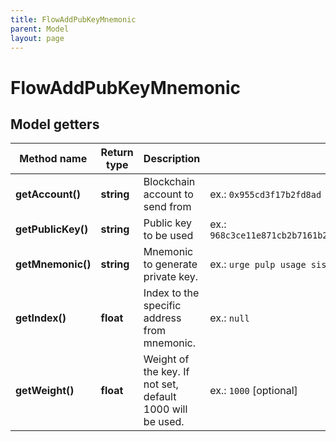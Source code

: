 ```yaml
---
title: FlowAddPubKeyMnemonic
parent: Model
layout: page
---
```


# FlowAddPubKeyMnemonic

## Model getters

Method name | Return type | Description | Notes
------------ | ------------- | ------------- | -------------
**getAccount()** | **string** | Blockchain account to send from | ex.: `0x955cd3f17b2fd8ad`
**getPublicKey()** | **string** | Public key to be used | ex.: `968c3ce11e871cb2b7161b282655ee5fcb051f3c04894705d771bf11c6fbebfc6556ab8a0c04f45ea56281312336d0668529077c9d66891a6cad3db877acbe90`
**getMnemonic()** | **string** | Mnemonic to generate private key. | ex.: `urge pulp usage sister evidence arrest palm math please chief egg abuse`
**getIndex()** | **float** | Index to the specific address from mnemonic. | ex.: `null`
**getWeight()** | **float** | Weight of the key. If not set, default 1000 will be used. | ex.: `1000` [optional]

